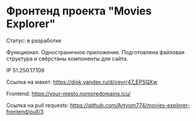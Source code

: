 # Фронтенд проекта "Movies Explorer"

Статус: в разработке

Функционал. Одностраничное приложение. Подготовлена файловая структура и свёрстаны компоненты для сайта.
  
IP 51.250.17.109

Ссылка на макет: https://disk.yandex.ru/d/ceyrr47_EPSQXw

Frontend: https://your-mesto.nomoredomains.icu/

Ссылка на pull requests: https://github.com/Artyom774/movies-explorer-frontend/pull/3